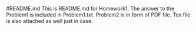 #README.md
 This is README.md for Homework1.
 The answer to the Problem1 is included in Problem1.txt.
 Problem2 is in form of PDF file. Tex file is also attached as well just in case.
